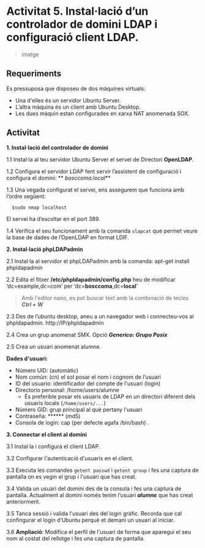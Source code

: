 <!-- notoc -->

# Activitat 5. Instal·lació d’un controlador de domini LDAP i configuració client LDAP.

> imatge

## Requeriments

Es pressuposa que disposeu de dos màquines virtuals:
* Una d'elles és un servidor Ubuntu Server.
* L’altra màquina és un client amb Ubuntu Desktop.
* Les dues màquin estan configurades en xarxa NAT anomenada SOX.

## Activitat

**1. Instal·lació del controlador de domini**

  1.1 Instal·la al teu servidor Ubuntu Server el servei de Directori **OpenLDAP**.

  1.2 Configura el servidor LDAP fent servir l’assistent de configuració i configura el domini: ** _bosccoma.local_**

  1.3 Una vegada configurat el servei, ens assegurem que funciona amb l’ordre següent:

```
  $sudo nmap localhost
``` 

  El servei ha d’escoltar en el port 389.

  1.4 Verifica el seu funcionament amb la comanda `slapcat` que permet veure la base de dades de l’OpenLDAP en format LDIF. 

**2. Instal·lació phpLDAPadmin**

  2.1 Instal·la al servidor el phpLDAPadmin amb la comanda:
apt-get install phpldapadmin

  2.2 Edita el fitxer **/etc/phpldapadmin/config.php** heu de modificar ‘dc=example,dc=com’ per ‘dc=**bosccoma**,dc=**local**’
> Amb l'editor nano, es pot buscar text amb la combinació de tecles **_Ctrl + W_**

  2.3 Des de l’ubuntu desktop, aneu a un navegador web i connecteu-vos al phpldapadmin.
http://IP/phpldapadmin

  2.4 Crea un grup anomenat SMX.
  Opció **_Generico: Grupo Posix_**

  2.5 Crea un usuari anomenat alumne.
	
  **Dades d'usuari:**
  * Número UID: (automàtic)
  * Nom común: (cn) el sol posar el nom i cognom de l’usuari
  * ID del usuario: identificador del compte de l'usuari (login)
  * Directorio personal: /home/users/alumne
    * És preferible posar els usuaris de LDAP en un directori diferent dels usuaris locals (`/home/users/...`)
  * Número GID: grup principal al què pertany l'usuari
  * Contraseña: \*\*\*\*\*\* (md5)
  * Consola de login: cap (per defecte agafa /bin/bash)
.

**3. Connectar el client al domini**

  3.1 Instal·la i configura el client LDAP.
  
  3.2 Configurar l'autenticació d'usuaris en el client.
  
  3.3 Executa les comandes `getent passwd` i `getent group` i fes una captura de pantalla on es vegin el grup i l'usuari que has creat.

  3.4 Valida un usuari del domini des de la consola i fes una captura de pantalla. Actualment al domini només tenim l’usuari **_alumne_** que has creat anteriorment.

  3.5 Tanca sessió i valida l'usuari des del login gràfic. Recorda que cal confingurar el login d’Ubuntu perquè et demani un usuari al iniciar.

3.6 **Ampliació**: Modifica el perfil de l'usuari de forma que aparegui el seu nom al costat del rellotge i fes una captura de pantalla.





